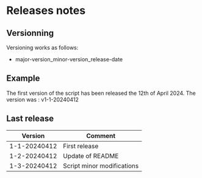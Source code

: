 # Releases notes

## Versionning 

Versioning works as follows:

- major-version_minor-version_release-date

## Example 

The first version of the script has been released the 12th of April 2024. The version was : v1-1-20240412

## Last release 

| Version | Comment |
|--|--|
| 1-1-20240412 | First release |
| 1-2-20240412 | Update of README |
| 1-3-20240412 | Script minor modifications |

